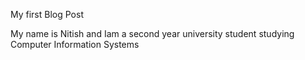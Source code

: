 My first Blog Post 

My name is Nitish and Iam a second year university student studying Computer Information Systems
